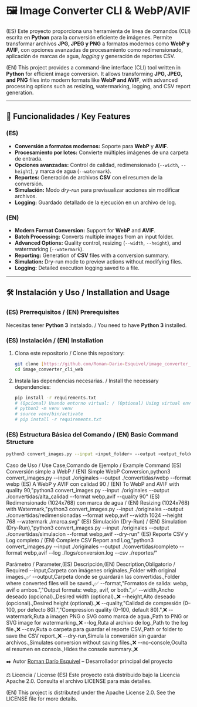 # 🖼️ Image Converter CLI & WebP/AVIF

(ES) Este proyecto proporciona una herramienta de línea de comandos (CLI) escrita en **Python** para la conversión eficiente de imágenes. Permite transformar archivos **JPG, JPEG y PNG** a formatos modernos como **WebP y AVIF**, con opciones avanzadas de procesamiento como redimensionado, aplicación de marcas de agua, *logging* y generación de reportes CSV.

(EN) This project provides a command-line interface (CLI) tool written in **Python** for efficient image conversion. It allows transforming **JPG, JPEG, and PNG** files into modern formats like **WebP and AVIF**, with advanced processing options such as resizing, watermarking, logging, and CSV report generation.

---

## 🚀 Funcionalidades / Key Features

### (ES)
* **Conversión a formatos modernos:** Soporte para **WebP** y **AVIF**.
* **Procesamiento por lotes:** Convierte múltiples imágenes de una carpeta de entrada.
* **Opciones avanzadas:** Control de calidad, redimensionado (`--width`, `--height`), y marca de agua (`--watermark`).
* **Reportes:** Generación de archivos **CSV** con el resumen de la conversión.
* **Simulación:** Modo *dry-run* para previsualizar acciones sin modificar archivos.
* **Logging:** Guardado detallado de la ejecución en un archivo de log.

### (EN)
* **Modern Format Conversion:** Support for **WebP** and **AVIF**.
* **Batch Processing:** Converts multiple images from an input folder.
* **Advanced Options:** Quality control, resizing (`--width`, `--height`), and watermarking (`--watermark`).
* **Reporting:** Generation of **CSV** files with a conversion summary.
* **Simulation:** Dry-run mode to preview actions without modifying files.
* **Logging:** Detailed execution logging saved to a file.

---

## 🛠️ Instalación y Uso / Installation and Usage

### (ES) Prerrequisitos / (EN) Prerequisites

Necesitas tener **Python 3** instalado. / You need to have **Python 3** installed.

### (ES) Instalación / (EN) Installation

1.  Clona este repositorio / Clone this repository:
    ```bash
    git clone [https://github.com/Roman-Dario-Esquivel/image_converter_cli_web.git](https://github.com/Roman-Dario-Esquivel/image_converter_cli_web.git)
    cd image_converter_cli_web
    ```
2.  Instala las dependencias necesarias. / Install the necessary dependencies:
    ```bash
    pip install -r requirements.txt
    # (Opcional) Usando entorno virtual: / (Optional) Using virtual environment:
    # python3 -m venv venv
    # source venv/bin/activate
    # pip install -r requirements.txt
    ```

### (ES) Estructura Básica del Comando / (EN) Basic Command Structure

```bash
python3 convert_images.py --input <input_folder> --output <output_folder> --format <webp|avif|webp,avif> [options]
```

Caso de Uso / Use Case,Comando de Ejemplo / Example Command
(ES) Conversión simple a WebP / (EN) Simple WebP Conversion,python3 convert_images.py --input ./originales --output ./convertidas/webp --format webp
(ES) A WebP y AVIF con calidad 90 / (EN) To WebP and AVIF with quality 90,"python3 convert_images.py --input ./originales --output ./convertidas/alta_calidad --format webp,avif --quality 90"
(ES) Redimensionado (1024x768) con marca de agua / (EN) Resizing (1024x768) with Watermark,"python3 convert_images.py --input ./originales --output ./convertidas/redimensionadas --format webp,avif --width 1024 --height 768 --watermark ./marca.svg"
(ES) Simulación (Dry-Run) / (EN) Simulation (Dry-Run),"python3 convert_images.py --input ./originales --output ./convertidas/simulacion --format webp,avif --dry-run"
(ES) Reporte CSV y Log completo / (EN) Complete CSV Report and Log,"python3 convert_images.py --input ./originales --output ./convertidas/completo --format webp,avif --log ./logs/conversion.log --csv ./reportes/"

Parámetro / Parameter,(ES) Descripción,(EN) Description,Obligatorio / Required
--input,Carpeta con imágenes originales.,Folder with original images.,✅
--output,Carpeta donde se guardarán las convertidas.,Folder where converted files will be saved.,✅
--format,"Formatos de salida: webp, avif o ambos.","Output formats: webp, avif, or both.",✅
--width,Ancho deseado (opcional).,Desired width (optional).,❌
--height,Alto deseado (opcional).,Desired height (optional).,❌
--quality,"Calidad de compresión (0–100, por defecto 80).","Compression quality (0–100, default 80).",❌
--watermark,Ruta a imagen PNG o SVG como marca de agua.,Path to PNG or SVG image for watermarking.,❌
--log,Ruta al archivo de log.,Path to the log file.,❌
--csv,Ruta o carpeta para guardar el reporte CSV.,Path or folder to save the CSV report.,❌
--dry-run,Simula la conversión sin guardar archivos.,Simulates conversion without saving files.,❌
--no-console,Oculta el resumen en consola.,Hides the console summary.,❌

✒️ Autor
[Roman Darío Esquivel](https://github.com/Roman-Dario-Esquivel)  – Desarrollador principal del proyecto

⚖️ Licencia / License
(ES) Este proyecto está distribuido bajo la Licencia Apache 2.0. Consulta el archivo LICENSE para más detalles.

(EN) This project is distributed under the Apache License 2.0. See the LICENSE file for more details.
